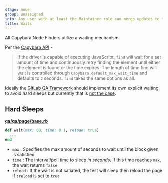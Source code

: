 ```yaml
---
stage: none
group: unassigned
info: Any user with at least the Maintainer role can merge updates to this content. For details, see https://docs.gitlab.com/development/development_processes/#development-guidelines-review.
title: Waits
---
```


All Capybara Node Finders utilize a waiting mechanism.

Per the [Capybara API](https://www.rubydoc.info/github/jnicklas/capybara/Capybara/Node/Finders:find) -

> If the driver is capable of executing JavaScript, `find` will wait for a set amount of time and continuously retry finding the element until either the element is found or the time expires. The length of time find will wait is controlled through `Capybara.default_max_wait_time` and defaults to `2` seconds. `find` takes the same options as all.

Ideally the [GitLab QA Framework](https://gitlab.com/gitlab-org/gitlab-ce/tree/master/qa) should implement its own explicit waiting to avoid hard sleeps but currently that is [not the case](https://gitlab.com/gitlab-org/gitlab-qa/issues/280).

## Hard Sleeps

**[qa/qa/page/base.rb](https://gitlab.com/gitlab-org/gitlab-ce/blob/master/qa/qa/page/base.rb#L16)**

```ruby
def wait(max: 60, time: 0.1, reload: true)
  ...
end
```

- `max`    : Specifies the max amount of seconds to wait until the block given is satisfied
- `time`   : The interval/poll time to sleep *in seconds*. If this time reaches `max`, the wait returns `false`
- `reload` : If the wait is not satiated, the test will sleep then reload the page if `:reload` is set to `true`
